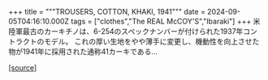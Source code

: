 +++
title = """TROUSERS, COTTON, KHAKI, 1941"""
date = 2024-09-05T04:16:10.000Z
tags = ["clothes","The REAL McCOY'S","Ibaraki"]
+++
米陸軍最古のカーキチノは、6-254のスペックナンバーが付けられた1937年コントラクトのモデル。 これの厚い生地をやや薄手に変更し、機動性を向上させた物が1941年に採用された通称41カーキである...

[[source]](https://the-realmccoys.ocnk.net/product/1412)
